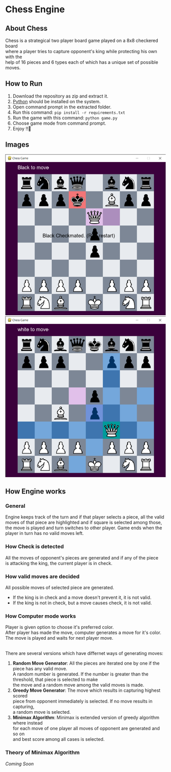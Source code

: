 # Chess Engine     

## About Chess    
Chess is a strategical two player board game played on a 8x8 checkered board     
where a player tries to capture opponent's king while protecting his own with the     
help of 16 pieces and 6 types each of which has a unique set of possible moves.    

## How to Run    
1. Download the repository as zip and extract it.    
2. [Python](https://www.python.org/) should be installed on the system.     
3. Open command prompt in the extracted folder.     
4. Run this command: `pip install -r requirements.txt`     
5. Run the game with this command: `python game.py`     
6. Choose game mode from command prompt.     
6. Enjoy !!🙂     

## Images    
![Check](rmImages/check.png)    
![Moves](rmImages/moves.png)     

## How Engine works    

### General     
Engine keeps track of the turn and if that player selects a piece, all the valid     
moves of that piece are highlighted and if square is selected among those,     
the move is played and turn switches to other player. Game ends when the     
player in turn has no valid moves left.    

### How Check is detected    
All the moves of opponent's pieces are generated and if any of the piece     
is attacking the king, the current player is in check.    

### How valid moves are decided
All possible moves of selected piece are generated.     
- If the king is in check and a move doesn't prevent it, it is not valid.     
- If the king is not in check, but a move causes check, it is not valid.     

### How Computer mode works    
Player is given option to choose it's preferred color.    
After player has made the move, computer generates a move for it's color.     
The move is played and waits for next player move.    
<br/>

There are several versions which have differnet ways of generating moves:    
1. **Random Move Generator**: All the pieces are iterated one by one if the piece has any valid move.     
A random number is generated. If the number is greater than the threshold, that piece is selected to make     
the move and a random move among the valid moves is made.    
2. **Greedy Move Generator**: The move which results in capturing highest scored     
piece from opponent immediately is selected. If no move results in capturing,     
a random move is selected.     
3. **Minimax Algorithm**: Minimax is extended version of greedy algorithm where instead    
for each move of one player all moves of opponent are generated and so on    
and best score among all cases is selected.    

### Theory of Minimax Algorithm    
_Coming Soon_